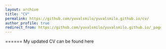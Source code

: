 ```yaml
---
layout: archive
title: "CV"
permalink: https://github.com/yuvalsmilo/yuvalsmilo.github.io/cv/
author_profile: true
redirect_from: https://github.com/yuvalsmilo/yuvalsmilo.github.io/_pages/cv.md
---
```


======
My updated CV can be found here
